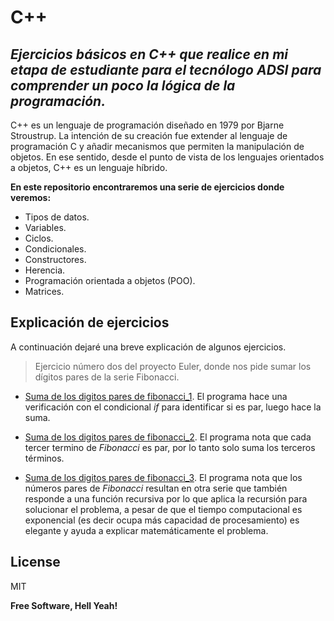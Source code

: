 ﻿# C++
## _Ejercicios básicos en C++ que realice en mi etapa de estudiante para el tecnólogo ADSI para comprender un poco la lógica de la programación._

C++ es un lenguaje de programación diseñado en 1979 por Bjarne Stroustrup. La intención de su creación fue extender al lenguaje de programación C y añadir mecanismos que permiten la manipulación de objetos. En ese sentido, desde el punto de vista de los lenguajes orientados a objetos, C++ es un lenguaje híbrido.

**En este repositorio encontraremos una serie de ejercicios donde veremos:**

- Tipos de datos.
- Variables.
- Ciclos.
- Condicionales. 
- Constructores.
- Herencia.
- Programación orientada a objetos (POO).
- Matrices.
## Explicación de ejercicios
A continuación dejaré una breve explicación de algunos ejercicios.

> Ejercicio número dos del proyecto Euler, donde nos pide sumar los dígitos pares de la serie Fibonacci.

- [Suma de los digitos pares de fibonacci_1]. El programa hace una verificación con el condicional _if_ para identificar si es par, luego hace la suma.

- [Suma de los digitos pares de fibonacci_2]. El programa nota que cada tercer termino de _Fibonacci_ es par, por lo tanto solo suma los terceros términos.

- [Suma de los digitos pares de fibonacci_3]. El programa nota que los números pares de _Fibonacci_ resultan en otra serie que también responde a una función recursiva por lo que aplica la recursión para solucionar el problema, a pesar de que el tiempo computacional es exponencial (es decir ocupa más capacidad de procesamiento) es elegante y ayuda a explicar matemáticamente el problema.

## License

MIT

**Free Software, Hell Yeah!**

   [Suma de los digitos pares de fibonacci_1]:<https://github.com/Dilson24/Practical-exercises/blob/master/C%2B%2B/Suma%20de%20los%20digitos%20pares%20de%20fibonacci%5B1%5D.cpp>
   [Suma de los digitos pares de fibonacci_2]: <https://github.com/Dilson24/Practical-exercises/blob/master/C%2B%2B/Suma%20de%20los%20digitos%20pares%20de%20fibonacci%5B2%5D.cpp>
   [Suma de los digitos pares de fibonacci_3]: <https://github.com/Dilson24/Practical-exercises/blob/master/C%2B%2B/Suma%20de%20los%20digitos%20pares%20de%20fibonacci%5B3%5D.cpp>
